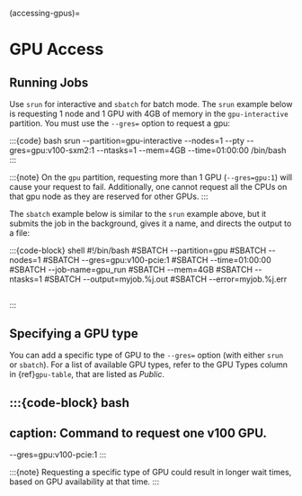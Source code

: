 (accessing-gpus)=
# GPU Access

## Running Jobs
Use `srun` for interactive and `sbatch` for batch mode. The `srun` example below is requesting 1 node and 1 GPU with 4GB of memory in the `gpu-interactive` partition. You must use the `--gres=` option to request a gpu:

:::{code} bash
srun --partition=gpu-interactive --nodes=1 --pty --gres=gpu:v100-sxm2:1 --ntasks=1 --mem=4GB --time=01:00:00 /bin/bash
:::

:::{note}
On the `gpu` partition, requesting more than 1 GPU (`--gres=gpu:1`) will cause your request to fail. Additionally, one cannot request all the CPUs on that gpu node as they are reserved for other GPUs.
:::

The `sbatch` example below is similar to the `srun` example above, but it submits the job in the background, gives it a name, and directs the output to a file:

:::{code-block} shell
#!/bin/bash
#SBATCH --partition=gpu
#SBATCH --nodes=1
#SBATCH --gres=gpu:v100-pcie:1
#SBATCH --time=01:00:00
#SBATCH --job-name=gpu_run
#SBATCH --mem=4GB
#SBATCH --ntasks=1
#SBATCH --output=myjob.%j.out
#SBATCH --error=myjob.%j.err

## <your code>

:::

## Specifying a GPU type
You can add a specific type of GPU to the `--gres=` option (with either `srun` or `sbatch`). For a list of available GPU types, refer to the GPU Types column in {ref}`gpu-table`, that are listed as *Public*.

:::{code-block} bash
---
caption: Command to request one v100 GPU.
---
--gres=gpu:v100-pcie:1
:::

:::{note}
Requesting a specific type of GPU could result in longer wait times, based on GPU availability at that time.
:::
